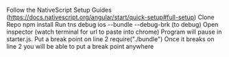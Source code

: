 Follow the NativeScript Setup Guides (https://docs.nativescript.org/angular/start/quick-setup#full-setup)
Clone Repo
npm install
Run tns debug ios --bundle --debug-brk (to debug)
Open inspector (watch terminal for url to paste into chrome)
Program will pause in starter.js. Put a break point on line 2 require("./bundle")
Once it breaks on line 2 you will be able to put a break point anywhere
